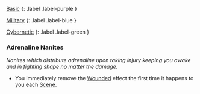 
[Basic](Game/Progress#Basic)
{: .label .label-purple }

[Military](Game/Military)
{: .label .label-blue }

[Cybernetic](Game/Progress#Cybernetic)
{: .label .label-green }
### Adrenaline Nanites
*Nanites which distribute adrenaline upon taking injury keeping you awake and in fighting shape no matter the damage.*
* You immediately remove the [Wounded](Core/Effects#Wounded) effect the first time it happens to you each [Scene](Core/Terminology#Scene).

